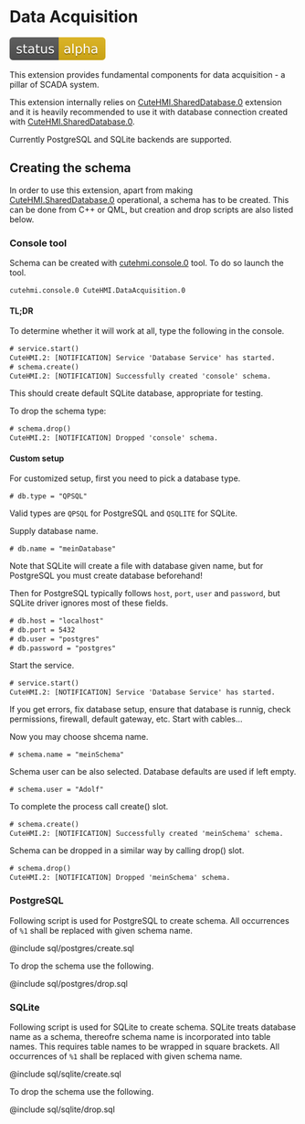 # Data Acquisition

![Development status](doc/status-alpha.svg)

This extension provides fundamental components for data acquisition - a pillar of SCADA system.

This extension internally relies on [CuteHMI.SharedDatabase.0](../SharedDatabase.0/) extension and it is heavily recommended to use
it with database connection created with [CuteHMI.SharedDatabase.0](../SharedDatabase.0/).

Currently PostgreSQL and SQLite backends are supported.

## Creating the schema

In order to use this extension, apart from making [CuteHMI.SharedDatabase.0](../SharedDatabase.0/) operational, a schema has to be
created. This can be done from C++ or QML, but creation and drop scripts are also listed below.

### Console tool

Schema can be created with [cutehmi.console.0](../../../tools/cutehmi.console.0/) tool. To do so launch the tool.
```
cutehmi.console.0 CuteHMI.DataAcquisition.0
```

#### TL;DR

To determine whether it will work at all, type the following in the console.
```
# service.start()
CuteHMI.2: [NOTIFICATION] Service 'Database Service' has started.
# schema.create()
CuteHMI.2: [NOTIFICATION] Successfully created 'console' schema.
```
This should create default SQLite database, appropriate for testing.

To drop the schema type:
```
# schema.drop()
CuteHMI.2: [NOTIFICATION] Dropped 'console' schema.
```

#### Custom setup

For customized setup, first you need to pick a database type.
```
# db.type = "QPSQL"
```
Valid types are `QPSQL` for PostgreSQL and `QSQLITE` for SQLite.

Supply database name.
```
# db.name = "meinDatabase"
```
Note that SQLite will create a file with database given name, but for PostgreSQL you must create database beforehand!

Then for PostgreSQL typically follows `host`, `port`, `user` and `password`, but SQLite driver ignores most of these fields.
```
# db.host = "localhost"
# db.port = 5432
# db.user = "postgres"
# db.password = "postgres"
```

Start the service.
```
# service.start()
CuteHMI.2: [NOTIFICATION] Service 'Database Service' has started.
```
If you get errors, fix database setup, ensure that database is runnig, check permissions, firewall, default gateway, etc. Start
with cables...

Now you may choose shcema name.
```
# schema.name = "meinSchema"
```

Schema user can be also selected. Database defaults are used if left empty.
```
# schema.user = "Adolf"
```

To complete the process call create() slot.
```
# schema.create()
CuteHMI.2: [NOTIFICATION] Successfully created 'meinSchema' schema.
```

Schema can be dropped in a similar way by calling drop() slot.
```
# schema.drop()
CuteHMI.2: [NOTIFICATION] Dropped 'meinSchema' schema.
```

### PostgreSQL

Following script is used for PostgreSQL to create schema. All occurrences of `%1` shall be replaced with given schema name.

@include sql/postgres/create.sql

To drop the schema use the following.

@include sql/postgres/drop.sql

### SQLite

Following script is used for SQLite to create schema. SQLite treats database name as a schema, thereofre schema name is incorporated
into table names. This requires table names to be wrapped in square brackets. All occurrences of `%1` shall be replaced with given
schema name.

@include sql/sqlite/create.sql

To drop the schema use the following.

@include sql/sqlite/drop.sql
